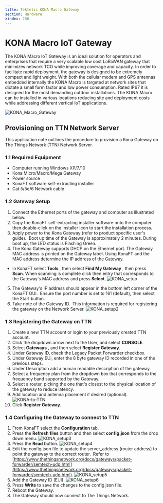 ```yaml
---
title: Tektelic KONA Macro Gateway
section: Hardware
zindex: 200
---
```


# KONA Macro IoT Gateway

The KONA Macro IoT Gateway is an ideal solution for operators and enterprises that require a very scalable low cost LoRaWAN gateway that minimizes network TCO while improving coverage and capacity. In order to facilitate rapid deployment, the gateway is designed to be extremely compact and light weight. With both the cellular modem and GPS antennas embedded internally the KONA Macro is targeted at network sites that dictate a small form factor and low power consumption. Rated IP67 it is designed for the most demanding outdoor installations. The KONA Macro can be installed in various locations reducing site and deployment costs while addressing different vertical IoT applications.

![KONA_Macro_Gateway](KONA_Macro_Tilt.PNG)

## Provisioning on TTN Network Server

This application note outlines the procedure to provision a Kona Gateway on The Things Network (TTN) Network Server.

### 1.1 Required Equipment

- Computer running Windows XP/7/10
- Kona Micro/Macro/Mega Gateway
- Power source
- KonaFT software self-extracting installer
- Cat 5/5e/6 Network cable

### 1.2 Gateway Setup

1.	Connect the Ethernet ports of the gateway and computer as illustrated below.
2. Copy the KonaFT self-extracting installer software onto the computer then double-click on the installer icon to start the installation process.
3. Apply power to the Kona Gateway (refer to product specific user&#39;s guide).  Boot up time of the Gateway is approximately 2 minutes. During boot up, the LED status is Flashing Green.
4. The Kona Gateway supports DHCP on the Ethernet port. The Gateway MAC address is printed on the Gateway label. Using KonaFT and the MAC address determine the IP address of the Gateway.
 - In KonaFT select **Tools** , then select **Find My Gateway** , then press **Scan**. When scanning is complete click then entry that corresponds to the Gateway&#39;s MAC address and press **Select**.
 ![KONA_setup](Screen_1.png)
5. The Gateway&#39;s IP address should appear in the bottom left corner of the KonaFT GUI.  Ensure the port number is set to 161 (default), then select the Start button.
6. Take note of the Gateway ID.  This information is required for registering the gateway on the Network Server.
 ![KONA_setup2](Screen_2.png)

### 1.3 Registering the Gateway on TTN

1. Create a new TTN account or login to your previously created TTN account.
2. Click the dropdown arrow next to the User, and select **CONSOLE**.
3. Select **Gateways** , and then select **Register Gateway**.
4. Under Gateway ID, check the Legacy Packet Forwarder checkbox.
5. Under Gateway EUI, enter the 8 byte gateway ID recorded in one of the previous steps.
6. Under Description add a human readable description of the gateway.
7. Select a frequency plan from the dropdown box that corresponds to the frequency band supported by the Gateway.
8. Select a router, picking the one that&#39;s closest to the physical location of the gateway to reduce latency.
9. Add location and antenna placement if desired (optional).
 ![KONA-to-TTN](TTN_Screen.png)
10. Click **Register Gateway**.


### 1.4 Configuring the Gateway to connect to TTN

1. From KonaFT select the **Configuration** tab.
2. Press the **Refresh files** button and then select **config.json** from the drop down menu.
 ![KONA_setup3](Screen_3.png)
3. Press the **Read** button.
 ![KONA_setup4](Screen_4.png)
4. Edit the config.json file to update the server\_address (router address) to point the gateway to the correct router.  Refer to [https://www.thethingsnetwork.org/docs/gateways/packet-forwarder/semtech-udp.html](https://www.thethingsnetwork.org/docs/gateways/packet-forwarder/semtech-udp.html).
 ![KONA_setup5](Screen_5.png)
5. Add the Gateway ID (EUI).
 ![KONA_setup6](Screen_6.png)
6. Press **Write** to save the changes to the config.json file.
7. Reboot the Gateway.
8. The Gateway should now connect to The Things Network.
